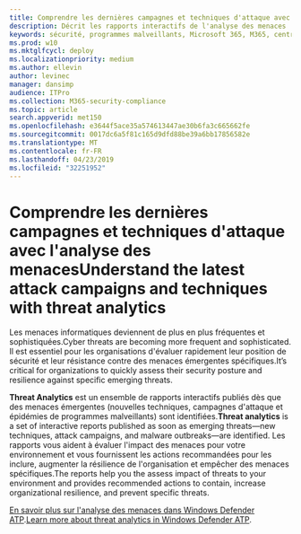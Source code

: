 ```yaml
---
title: Comprendre les dernières campagnes et techniques d'attaque avec l'analyse des menaces
description: Décrit les rapports interactifs de l'analyse des menaces
keywords: sécurité, programmes malveillants, Microsoft 365, M365, centre de sécurité, analyse des menaces, Windows Defender ATP, Cyber, posture de sécurité, nouvelles menaces
ms.prod: w10
ms.mktglfcycl: deploy
ms.localizationpriority: medium
ms.author: ellevin
author: levinec
manager: dansimp
audience: ITPro
ms.collection: M365-security-compliance
ms.topic: article
search.appverid: met150
ms.openlocfilehash: e3644f5ace35a574613447ae30b6fa3c665662fe
ms.sourcegitcommit: 0017dc6a5f81c165d9dfd88be39a6bb17856582e
ms.translationtype: MT
ms.contentlocale: fr-FR
ms.lasthandoff: 04/23/2019
ms.locfileid: "32251952"
---
```

# <a name="understand-the-latest-attack-campaigns-and-techniques-with-threat-analytics"></a><span data-ttu-id="92a8a-104">Comprendre les dernières campagnes et techniques d'attaque avec l'analyse des menaces</span><span class="sxs-lookup"><span data-stu-id="92a8a-104">Understand the latest attack campaigns and techniques with threat analytics</span></span>

<span data-ttu-id="92a8a-105">Les menaces informatiques deviennent de plus en plus fréquentes et sophistiquées.</span><span class="sxs-lookup"><span data-stu-id="92a8a-105">Cyber threats are becoming more frequent and sophisticated.</span></span> <span data-ttu-id="92a8a-106">Il est essentiel pour les organisations d'évaluer rapidement leur position de sécurité et leur résistance contre des menaces émergentes spécifiques.</span><span class="sxs-lookup"><span data-stu-id="92a8a-106">It’s critical for organizations to quickly assess their security posture and resilience against specific emerging threats.</span></span>

<span data-ttu-id="92a8a-107">**Threat Analytics** est un ensemble de rapports interactifs publiés dès que des menaces émergentes (nouvelles techniques, campagnes d'attaque et épidémies de programmes malveillants) sont identifiées.</span><span class="sxs-lookup"><span data-stu-id="92a8a-107">**Threat analytics** is a set of interactive reports published as soon as emerging threats—new techniques, attack campaigns, and malware outbreaks—are identified.</span></span> <span data-ttu-id="92a8a-108">Les rapports vous aident à évaluer l'impact des menaces pour votre environnement et vous fournissent les actions recommandées pour les inclure, augmenter la résilience de l'organisation et empêcher des menaces spécifiques.</span><span class="sxs-lookup"><span data-stu-id="92a8a-108">The reports help you the assess impact of threats to your environment and provides recommended actions to contain, increase organizational resilience, and prevent specific threats.</span></span>

<span data-ttu-id="92a8a-109">[En savoir plus sur l'analyse des menaces dans Windows Defender ATP](https://docs.microsoft.com/en-us/windows/security/threat-protection/windows-defender-atp/threat-analytics).</span><span class="sxs-lookup"><span data-stu-id="92a8a-109">[Learn more about threat analytics in Windows Defender ATP](https://docs.microsoft.com/en-us/windows/security/threat-protection/windows-defender-atp/threat-analytics).</span></span>  
